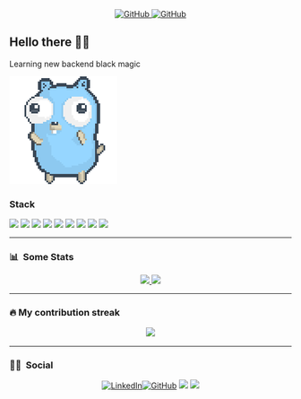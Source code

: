 <div align="center">
  <a href="https://github.com/almeidacavalcante">
    <img alt="GitHub" src="https://visitor-badge.laobi.icu/badge?page_id=almeidacavalcante"/>
  </a>
  <a href="https://github.com/almeidacavalcante">
    <img alt="GitHub" src="https://img.shields.io/badge/dynamic/json?logo=github&label=GitHub+Followers&labelColor=282c34&color=181717&query=%24.data.totalSubs&url=https%3A%2F%2Fapi.spencerwoo.com%2Fsubstats%2F%3Fsource%3Dgithub%26queryKey%3Dalmeidacavalcante&longCache=true"/>
  </a>
</div>

## Hello there 🧙‍♂️

Learning new backend black magic

![gopher dancing](./dancing-gopher.gif)

### Stack

<img src="https://img.shields.io/badge/Node.js-43853D?style=for-the-badge&logo=node-dot-js&logoColor=white"/> <img src="https://img.shields.io/badge/TypeScript-007ACC?style=for-the-badge&logo=typescript&logoColor=white" /> <img src="https://img.shields.io/badge/GraphQl-E10098?style=for-the-badge&logo=graphql&logoColor=white" /> <img src="https://img.shields.io/badge/React-20232A?style=for-the-badge&logo=react&logoColor=61DAFB" /> <img src="https://img.shields.io/badge/Go-00ADD8?style=for-the-badge&logo=go&logoColor=white"/> <img src="https://img.shields.io/badge/Docker-2CA5E0?style=for-the-badge&logo=docker&logoColor=white" /> <img src="https://img.shields.io/badge/PYTHON-yellow?style=for-the-badge&logo=python" /> <img src="https://img.shields.io/badge/fastapi-yellow?style=for-the-badge&logo=fastapi" /> <img src="https://img.shields.io/badge/ddd-teal?style=for-the-badge&logo=blackmagic-design" />

---

### :bar_chart: &nbsp;Some Stats</h2>

<p align="center">
  <a href="https://github.com/almeidacavalcante">
    <img height="180em" src="https://github-readme-stats-eight-theta.vercel.app/api?username=almeidacavalcante&hide_border=true&show_icons=true&theme=dracula&include_all_commits=true&count_private=true"/>
    <img height="180em" src="https://github-readme-stats-eight-theta.vercel.app/api/top-langs/?username=almeidacavalcante&hide_border=true&layout=compact&langs_count=8&theme=dracula"/>
  </a>
</p>

---

### 🔥 My contribution streak

<p align="center"><a href="https://github-readme-streak-stats.herokuapp.com/?user=almeidacavalcante&theme=monokai-metallian&hide_border=true"><img src="https://github-readme-streak-stats.herokuapp.com/?user=almeidacavalcante&theme=monokai-metallian&hide_border=true"/></a></p>

---
### :raising_hand_man: &nbsp;Social

<div align="center"><a href="https://www.linkedin.com/in/bren0alves" target="_blank"><img alt="LinkedIn" src="https://img.shields.io/badge/linkedin-%230077B5.svg?style=for-the-badge&logo=linkedin&logoColor=white"/></a><a href="https://github.com/almeidacavalcante" target="_blank"><img alt="GitHub" src="https://img.shields.io/badge/github-%23121011.svg?style=for-the-badge&logo=github&logoColor=white"/></a>
<a href="https://stackoverflow.com/users/13255699/almeidacavalcante"><img src="https://img.shields.io/badge/Stack_Overflow-FE7A16?style=for-the-badge&logo=stack-overflow&logoColor=white"></a>
<a href="https://www.codewars.com/users/almeidacavalcante"><img src="https://img.shields.io/badge/Codewars-B1361E?style=for-the-badge&logo=Codewars&logoColor=white"></a>
</div>
